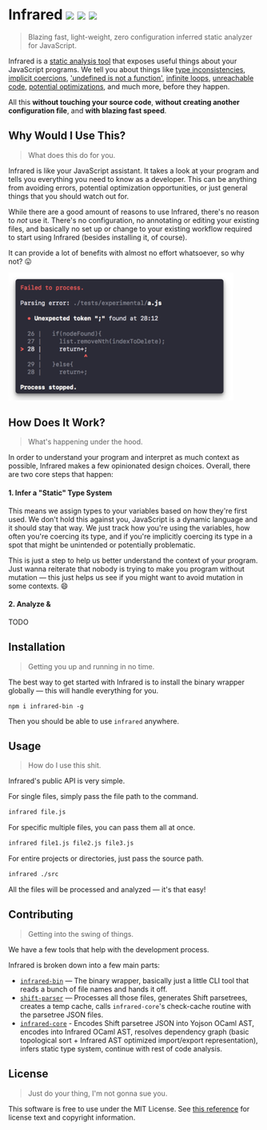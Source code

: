 # Infrared <a href="#"><img src="https://travis-ci.org/nickzuber/infrared.svg?branch=master" /></a> <a href="#"><img src="https://img.shields.io/badge/project-active-brightgreen.svg" /></a> <a href="#"><img src="https://img.shields.io/badge/license-MIT%20Licence-blue.svg" /></a>

> Blazing fast, light-weight, zero configuration inferred static analyzer for JavaScript.

Infrared is a [static analysis tool](https://stackoverflow.com/questions/49716/what-is-static-code-analysis) that exposes useful things about your JavaScript programs. We tell you about things like [type inconsistencies](#), [implicit coercions](#), ['undefined is not a function'](#), [infinite loops](#), [unreachable code](#), [potential optimizations](#), and much more, before they happen.

All this **without touching your source code**, **without creating another configuration file**, and **with blazing fast speed**.

## Why Would I Use This?

> What does this do for you.

Infrared is like your JavaScript assistant. It takes a look at your program and tells you everything you need to know as a developer. This can be anything from avoiding errors, potential optimization opportunities, or just general things that you should watch out for.

While there are a good amount of reasons to use Infrared, there's no reason to _not_ use it. There's no configuration, no annotating or editing your existing files, and basically no set up or change to your existing workflow required to start using Infrared (besides installing it, of course).

It can provide a lot of benefits with almost no effort whatsoever, so why not? :stuck_out_tongue:

<img width="450" src="assets/parser-hover.png" />

## How Does It Work?

> What's happening under the hood.

In order to understand your program and interpret as much context as possible, Infrared makes a few opinionated design choices. Overall, there are two core steps that happen:

#### 1. Infer a "Static" Type System

This means we assign types to your variables based on how they're first used. We don't hold this against you, JavaScript is a dynamic language and it should stay that way. We just track how you're using the variables, how often you're coercing its type, and if you're implicitly coercing its type in a spot that might be unintended or potentially problematic.

This is just a step to help us better understand the context of your program. Just wanna reiterate that nobody is trying to make you program without mutation — this just helps us see if you might want to avoid mutation in some contexts. :smile:

#### 2. Analyze &

TODO

## Installation

> Getting you up and running in no time.

The best way to get started with Infrared is to install the binary wrapper globally — this will handle everything for you.

```
npm i infrared-bin -g
```

Then you should be able to use `infrared` anywhere.

## Usage

> How do I use this shit.

Infrared's public API is very simple.

For single files, simply pass the file path to the command.
```bash
infrared file.js
```

For specific multiple files, you can pass them all at once.
```bash
infrared file1.js file2.js file3.js
```

For entire projects or directories, just pass the source path.
```bash
infrared ./src
```

All the files will be processed and analyzed — it's that easy!


## Contributing

> Getting into the swing of things.

We have a few tools that help with the development process.

Infrared is broken down into a few main parts:

 - [`infrared-bin`](#) — The binary wrapper, basically just a little CLI tool that reads a bunch of file names and hands it off.
 - [`shift-parser`](#) — Processes all those files, generates Shift parsetrees, creates a temp cache, calls `infrared-core`'s check-cache routine with the parsetree JSON files.
 - [`infrared-core`](#) - Encodes Shift parsetree JSON into Yojson OCaml AST, encodes into Infrared OCaml AST, resolves dependency graph (basic topological sort + Infrared AST optimized import/export representation), infers static type system, continue with rest of code analysis.

## License

> Just do your thing, I'm not gonna sue you.

This software is free to use under the MIT License. See [this reference](https://opensource.org/licenses/MIT) for license text and copyright information.
